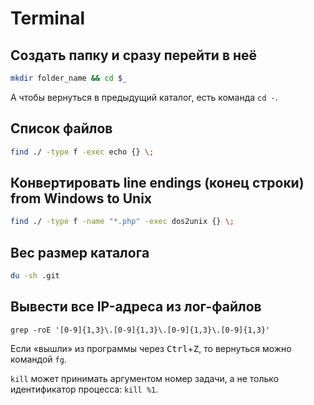 # Terminal

## Создать папку и сразу перейти в неё

```bash
mkdir folder_name && cd $_
```

А чтобы вернуться в предыдущий каталог, есть команда `cd -`.

## Список файлов

```bash
find ./ -type f -exec echo {} \;
```

## Конвертировать line endings (конец строки) from Windows to Unix

```bash
find ./ -type f -name "*.php" -exec dos2unix {} \;
```

## Вес размер каталога

```bash
du -sh .git
```

## Вывести все IP-адреса из лог-файлов
```
grep -roE '[0-9]{1,3}\.[0-9]{1,3}\.[0-9]{1,3}\.[0-9]{1,3}'
```

Если «вышли» из программы через <kbd>Ctrl</kbd>+<kbd>Z</kbd>, то вернуться можно командой `fg`.

`kill` может принимать аргументом номер задачи, а не только идентификатор процесса: `kill %1`.
